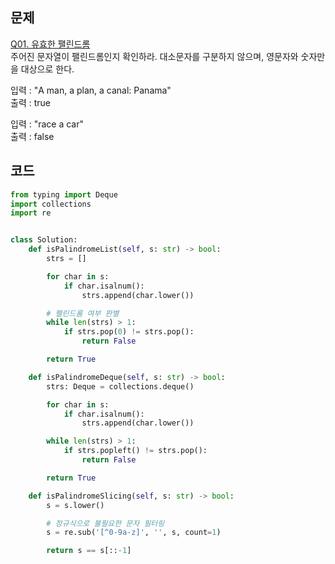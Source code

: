 ## 문제

<a href="https://leetcode.com/problems/valid-palindrome/" target="_blank">Q01. 유효한 팰린드롬</a><br>
주어진 문자열이 팰린드롬인지 확인하라. 대소문자를 구분하지 않으며, 영문자와 숫자만을 대상으로 한다.

입력 : "A man, a plan, a canal: Panama"<br>
출력 : true

입력 : "race a car"<br>
출력 : false

## 코드

```python
from typing import Deque
import collections
import re


class Solution:
    def isPalindromeList(self, s: str) -> bool:
        strs = []

        for char in s:
            if char.isalnum():
                strs.append(char.lower())

        # 펠린드롬 여부 판별
        while len(strs) > 1:
            if strs.pop(0) != strs.pop():
                return False

        return True

    def isPalindromeDeque(self, s: str) -> bool:
        strs: Deque = collections.deque()

        for char in s:
            if char.isalnum():
                strs.append(char.lower())

        while len(strs) > 1:
            if strs.popleft() != strs.pop():
                return False

        return True

    def isPalindromeSlicing(self, s: str) -> bool:
        s = s.lower()

        # 정규식으로 불필요한 문자 필터링
        s = re.sub('[^0-9a-z]', '', s, count=1)

        return s == s[::-1]
```